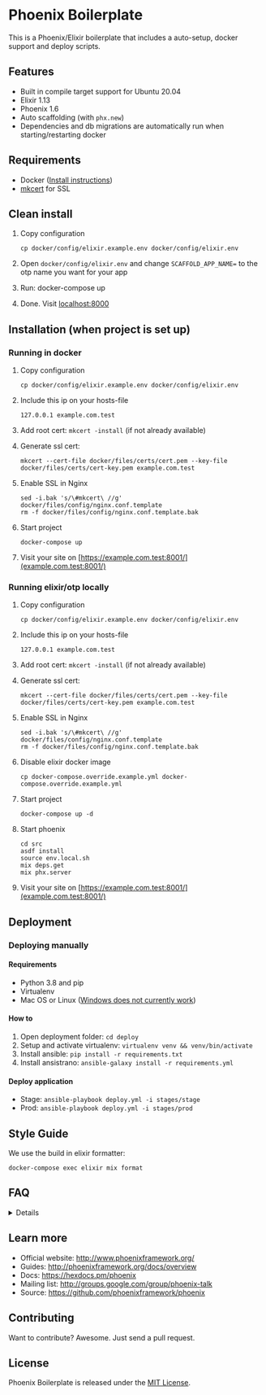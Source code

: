 # Phoenix Boilerplate

This is a Phoenix/Elixir boilerplate that includes a auto-setup, docker support and deploy scripts.


## Features

- Built in compile target support for Ubuntu 20.04
- Elixir 1.13
- Phoenix 1.6
- Auto scaffolding (with `phx.new`)
- Dependencies and db migrations are automatically run when starting/restarting docker


## Requirements

- Docker ([Install instructions](#how-do-i-install-docker-on-macoswindows))
- [mkcert](https://github.com/FiloSottile/mkcert) for SSL


## Clean install

1. Copy configuration

    ```
    cp docker/config/elixir.example.env docker/config/elixir.env
    ```

2. Open `docker/config/elixir.env` and change `SCAFFOLD_APP_NAME=` to the otp name you want for your app
3. Run: docker-compose up
4. Done. Visit [localhost:8000](http://localhost:8000)


## Installation (when project is set up)

### Running in docker

1. Copy configuration

    ```
    cp docker/config/elixir.example.env docker/config/elixir.env
    ```

2. Include this ip on your hosts-file

    ```
    127.0.0.1 example.com.test
    ```

3. Add root cert: `mkcert -install` (if not already available)

4. Generate ssl cert:
    ```
    mkcert --cert-file docker/files/certs/cert.pem --key-file docker/files/certs/cert-key.pem example.com.test
    ```

5. Enable SSL in Nginx
    ```
    sed -i.bak 's/\#mkcert\ //g' docker/files/config/nginx.conf.template
    rm -f docker/files/config/nginx.conf.template.bak
    ```

6. Start project

    ```
    docker-compose up
    ```

7. Visit your site on [https://example.com.test:8001/](example.com.test:8001/)


### Running elixir/otp locally

1. Copy configuration

    ```
    cp docker/config/elixir.example.env docker/config/elixir.env
    ```

2. Include this ip on your hosts-file

    ```
    127.0.0.1 example.com.test
    ```

3. Add root cert: `mkcert -install` (if not already available)

4. Generate ssl cert:
    ```
    mkcert --cert-file docker/files/certs/cert.pem --key-file docker/files/certs/cert-key.pem example.com.test
    ```

5. Enable SSL in Nginx
    ```
    sed -i.bak 's/\#mkcert\ //g' docker/files/config/nginx.conf.template
    rm -f docker/files/config/nginx.conf.template.bak
    ```

6. Disable elixir docker image

    ```
    cp docker-compose.override.example.yml docker-compose.override.example.yml
    ```

7. Start project

    ```
    docker-compose up -d
    ```

8. Start phoenix
    ```
    cd src
    asdf install
    source env.local.sh
    mix deps.get
    mix phx.server
    ```

9. Visit your site on [https://example.com.test:8001/](example.com.test:8001/)


## Deployment

### Deploying manually

#### Requirements

- Python 3.8 and pip
- Virtualenv
- Mac OS or Linux ([Windows does not currently work](http://docs.ansible.com/ansible/latest/intro_windows.html#windows-how-does-it-work))

#### How to

1. Open deployment folder: `cd deploy`
2. Setup and activate virtualenv: `virtualenv venv && venv/bin/activate`
3. Install ansible: `pip install -r requirements.txt`
4. Install ansistrano: `ansible-galaxy install -r requirements.yml`

#### Deploy application

- Stage: `ansible-playbook deploy.yml -i stages/stage`
- Prod: `ansible-playbook deploy.yml -i stages/prod`


## Style Guide

We use the build in elixir formatter:

```
docker-compose exec elixir mix format
```

## FAQ

<details>

### How do I remove the scaffolded app?

```
./scripts/cleanup_scaffold.sh
```

### How do I run the test suite locally?

```
docker-compose run --rm elixir test
```

</details>


## Learn more

* Official website: http://www.phoenixframework.org/
* Guides: http://phoenixframework.org/docs/overview
* Docs: https://hexdocs.pm/phoenix
* Mailing list: http://groups.google.com/group/phoenix-talk
* Source: https://github.com/phoenixframework/phoenix


## Contributing

Want to contribute? Awesome. Just send a pull request.


## License

Phoenix Boilerplate is released under the [MIT License](http://www.opensource.org/licenses/MIT).
